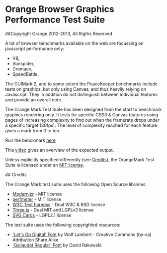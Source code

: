# Orange Browser Graphics Performance Test Suite
##Copyright Orange 2012-2013, All Rigths Reserved

A lot of browser benchmarks available on the web are focussing on 
javascript performance only:

- V8,
- Sunspider,
- Dromaeo,
- SpeedBattle.

The GUIMark 2, and to some extent the PeaceKeeper benchmarks include 
tests on graphics, but only using Canvas, and thus heavily relying on 
Javascript. They in addition do not distinguish between individual
features and provide an overall note.

The Orange Mark Test Suite has been designed from the start to benchmark
graphics rendering only. It tests for specific CSS3 & Canvas features
using pages of increasing complexity to find out when the framerate drops
under a specific target (30fps). The level of complexity reached for each
feature gives a mark from 0 to ten.

Run the benckmark [here](http://orange-opensource.github.com/orangemark/)

This [video](http://orange-opensource.github.com/orangemark/expected.ogv)
gives an overview of the expected output.     

Unless explicitly specified differently (see [Credits](#credits)), the 
OrangeMark Test Suite is licensed under an 
[MIT license](http://orange-opensource.github.com/orangemark/LICENSE).

## Credits

The Orange Mark test suite uses the following Open Source libraries:

- [Modernizr](http://modernizr.com/) - MIT license 
- [perfmeter](https://github.com/kaizouman/fpsmeter) - MIT license
- [W3C Test harness](http://w3c-test.org/resources/testharness.js) - Dual W3C & BSD license
- [Three.js](https://github.com/mrdoob/three.js/) - Dual MIT and LGPLv3 license
- [SVG Cards](http://svg-cards.sourceforge.net/) - LGPL2.1 license

The test suite uses the following copyrighted resources:

- ['Let's Go Digital' Font](http://www.fontspace.com/wlm-fonts) by Wolf Lambert - Creative Commons (by-sa) Attribution Share Alike
- ['Gallaudet Regular' Font](http://www.fontspace.com/category/ASL) by David Rakowski
